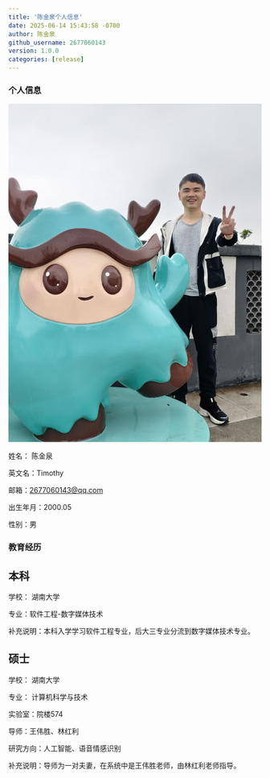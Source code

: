 ```yaml
---
title: '陈金泉个人信息'
date: 2025-06-14 15:43:58 -0700
author: 陈金泉
github_username: 2677060143
version: 1.0.0
categories: [release]
---
```


### 个人信息
![生活照](../img/2025/6/14/1749887657773.jpg "岳麓山上的我")

姓名： 陈金泉

英文名：Timothy

邮箱：2677060143@qq.com

出生年月：2000.05

性别：男

### 教育经历
## 本科
学校： 湖南大学

专业：软件工程-数字媒体技术

补充说明：本科入学学习软件工程专业，后大三专业分流到数字媒体技术专业。

## 硕士
学校： 湖南大学

专业： 计算机科学与技术

实验室：院楼574

导师：王伟胜、林红利

研究方向：人工智能、语音情感识别

补充说明：导师为一对夫妻，在系统中是王伟胜老师，由林红利老师指导。


